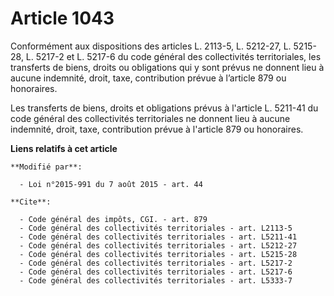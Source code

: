 # Article 1043

Conformément aux dispositions des articles L. 2113-5, L. 5212-27, L. 5215-28, L. 5217-2 et L. 5217-6 du code général des
collectivités territoriales, les transferts de biens, droits ou obligations qui y sont prévus ne donnent lieu à aucune
indemnité, droit, taxe, contribution prévue à l’article 879 ou honoraires. 

Les transferts de biens, droits et obligations prévus à l'article L. 5211-41 du code général des collectivités territoriales
ne donnent lieu à aucune indemnité, droit, taxe, contribution prévue à l'article 879 ou honoraires.

**Liens relatifs à cet article**

	**Modifié par**:

	  - Loi n°2015-991 du 7 août 2015 - art. 44

	**Cite**:

	  - Code général des impôts, CGI. - art. 879
	  - Code général des collectivités territoriales - art. L2113-5
	  - Code général des collectivités territoriales - art. L5211-41
	  - Code général des collectivités territoriales - art. L5212-27
	  - Code général des collectivités territoriales - art. L5215-28
	  - Code général des collectivités territoriales - art. L5217-2
	  - Code général des collectivités territoriales - art. L5217-6
	  - Code général des collectivités territoriales - art. L5333-7
